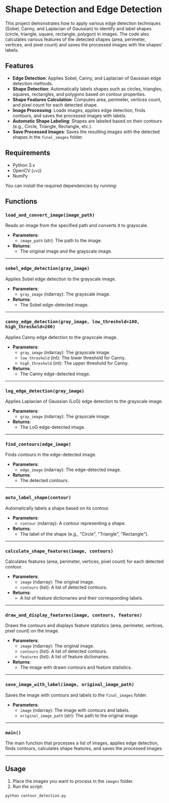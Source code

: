 # Shape Detection and Edge Detection

This project demonstrates how to apply various edge detection techniques (Sobel, Canny, and Laplacian of Gaussian) to identify and label shapes (circle, triangle, square, rectangle, polygon) in images. The code also calculates various features of the detected shapes (area, perimeter, vertices, and pixel count) and saves the processed images with the shapes' labels.

## Features

- **Edge Detection**: Applies Sobel, Canny, and Laplacian of Gaussian edge detection methods.
- **Shape Detection**: Automatically labels shapes such as circles, triangles, squares, rectangles, and polygons based on contour properties.
- **Shape Features Calculation**: Computes area, perimeter, vertices count, and pixel count for each detected shape.
- **Image Processing**: Loads images, applies edge detection, finds contours, and saves the processed images with labels.
- **Automatic Shape Labeling**: Shapes are labeled based on their contours (e.g., Circle, Triangle, Rectangle, etc.).
- **Save Processed Images**: Saves the resulting images with the detected shapes in the `final_images` folder.

## Requirements

- Python 3.x
- OpenCV (`cv2`)
- NumPy

You can install the required dependencies by running:

## Functions

### **`load_and_convert_image(image_path)`**
Reads an image from the specified path and converts it to grayscale.

- **Parameters**:
  - `image_path` (str): The path to the image.
- **Returns**:
  - The original image and the grayscale image.

---

### **`sobel_edge_detection(gray_image)`**
Applies Sobel edge detection to the grayscale image.

- **Parameters**:
  - `gray_image` (ndarray): The grayscale image.
- **Returns**:
  - The Sobel edge-detected image.

---

### **`canny_edge_detection(gray_image, low_threshold=100, high_threshold=200)`**
Applies Canny edge detection to the grayscale image.

- **Parameters**:
  - `gray_image` (ndarray): The grayscale image.
  - `low_threshold` (int): The lower threshold for Canny.
  - `high_threshold` (int): The upper threshold for Canny.
- **Returns**:
  - The Canny edge-detected image.

---

### **`log_edge_detection(gray_image)`**
Applies Laplacian of Gaussian (LoG) edge detection to the grayscale image.

- **Parameters**:
  - `gray_image` (ndarray): The grayscale image.
- **Returns**:
  - The LoG edge-detected image.

---

### **`find_contours(edge_image)`**
Finds contours in the edge-detected image.

- **Parameters**:
  - `edge_image` (ndarray): The edge-detected image.
- **Returns**:
  - The detected contours.

---

### **`auto_label_shape(contour)`**
Automatically labels a shape based on its contour.

- **Parameters**:
  - `contour` (ndarray): A contour representing a shape.
- **Returns**:
  - The label of the shape (e.g., "Circle", "Triangle", "Rectangle").

---

### **`calculate_shape_features(image, contours)`**
Calculates features (area, perimeter, vertices, pixel count) for each detected contour.

- **Parameters**:
  - `image` (ndarray): The original image.
  - `contours` (list): A list of detected contours.
- **Returns**:
  - A list of feature dictionaries and their corresponding labels.

---

### **`draw_and_display_features(image, contours, features)`**
Draws the contours and displays feature statistics (area, perimeter, vertices, pixel count) on the image.

- **Parameters**:
  - `image` (ndarray): The original image.
  - `contours` (list): A list of detected contours.
  - `features` (list): A list of feature dictionaries.
- **Returns**:
  - The image with drawn contours and feature statistics.

---

### **`save_image_with_label(image, original_image_path)`**
Saves the image with contours and labels to the `final_images` folder.

- **Parameters**:
  - `image` (ndarray): The image with contours and labels.
  - `original_image_path` (str): The path to the original image.

---

### **`main()`**
The main function that processes a list of images, applies edge detection, finds contours, calculates shape features, and saves the processed images.

---

## Usage

1. Place the images you want to process in the `images` folder.
2. Run the script:

```bash
python contour_detection.py
